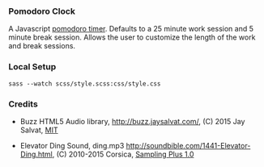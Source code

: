 ### Pomodoro Clock

A Javascript [pomodoro timer](https://en.wikipedia.org/wiki/Pomodoro_Technique). Defaults to a 25 minute work session and 5 minute break session. Allows the user to customize the length of the work and break sessions.

<!-- ![preview](preview.jpg) -->

### Local Setup

```
sass --watch scss/style.scss:css/style.css
```

### Credits

* Buzz HTML5 Audio library, http://buzz.jaysalvat.com/, (C) 2015 Jay Salvat, [MIT](https://opensource.org/licenses/MIT)

* Elevator Ding Sound, ding.mp3 http://soundbible.com/1441-Elevator-Ding.html, (C) 2010-2015 Corsica, [Sampling Plus 1.0](https://creativecommons.org/licenses/sampling+/1.0/)
